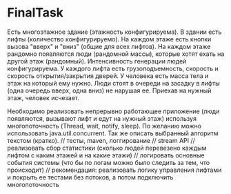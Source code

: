 # FinalTask

Есть многоэтажное здание (этажность конфигурируема). В здании есть лифты (количество конфигурируемо). На каждом этаже есть кнопки вызова "вверх" и "вниз" (общие для всех лифтов). На каждом этаже рандомно появляются люди (рандомной массы), которые хотят ехать на другой этаж (рандомный). Интенсивность генерации людей конфигурируема. 
У каждого лифта есть грузоподъемность, скорость и скорость открытия/закрытия дверей. 
У человека есть масса тела и этаж на который ему нужно.
Люди стоят в очереди на засадку в лифты (одна очередь вверх, одна вниз) не нарушая ее. Приехав на нужный этаж, человек исчезает. 

Необходимо реализовать непрерывно работающее приложение (люди появляются, вызывают лифт и едут на нужный этаж) используя многопоточность (Thread, wait, notify, sleep).
По желанию можно использовать java.util.concurrent. Так же описать выбранный алгоритм текстом (кратко). 
// тесты, maven, логгирование
// stream API
// реализовать сбор статистики (сколько людей перевезено каждым лифтом с каким этажей и на какие этажи)
// логировать основные события системы (что бы по логам можно было следить за тем, что происходит)
// рекомендация: реализовать логику управления лифтами и покрыть ее тестами без потоков, а потом подключить многопоточность

